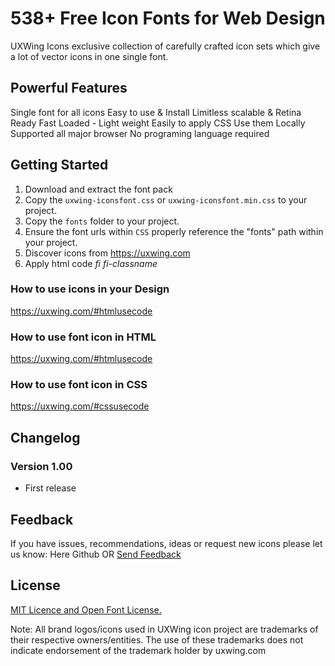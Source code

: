 # 538+ Free Icon Fonts for Web Design

UXWing Icons exclusive collection of carefully crafted icon sets which give a lot of vector icons in one single font.

## Powerful Features
Single font for all icons
Easy to use & Install
Limitless scalable & Retina Ready
Fast Loaded - Light weight
Easily to apply CSS
Use them Locally
Supported all major browser
No programing language required


## Getting Started
 1. Download and extract the font pack
 2. Copy the `uxwing-iconsfont.css` or `uxwing-iconsfont.min.css` to your project.
 3. Copy the `fonts` folder to your project.
 4. Ensure the font urls within `CSS` properly reference the "fonts" path within your project.
 5. Discover icons from https://uxwing.com
 6. Apply html code <i>fi fi-classname</i>

### How to use icons in your Design
 https://uxwing.com/#htmlusecode

### How to use font icon in HTML
https://uxwing.com/#htmlusecode

### How to use font icon in CSS
https://uxwing.com/#cssusecode


## Changelog
### Version 1.00
- First release


## Feedback
If you have issues, recommendations, ideas or request new icons please let us know:
Here Github OR [Send Feedback](https://uxwing.com/contact-us/)


## License
[MIT Licence and Open Font License.](https://uxwing.com/license/)

Note: All brand logos/icons used in UXWing icon project are trademarks of their respective owners/entities. The use of these trademarks does not indicate endorsement of the trademark holder by uxwing.com
